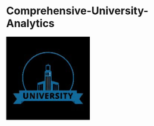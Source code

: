 # Comprehensive-University-Analytics
![University Logo](https://github.com/Sibasankar2382/Comprehensive-University-Analytics/blob/main/University_logo.png)
